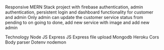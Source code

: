 Responsive MERN Stack project with firebase authentication, admin authentication, persistent login and dashboard functionality for customer and admin
Only admin can update the customer service status from pending to on going to done, add new service with image and add new admin

Technology
Node JS
Express JS
Express file upload
Mongodb
Heroku
Cors
Body parser
Dotenv
nodemon
